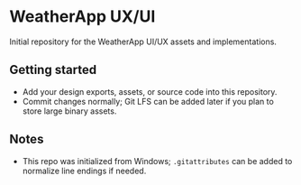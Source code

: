 WeatherApp UX/UI
=================

Initial repository for the WeatherApp UI/UX assets and implementations.

Getting started
---------------
- Add your design exports, assets, or source code into this repository.
- Commit changes normally; Git LFS can be added later if you plan to store large binary assets.

Notes
-----
- This repo was initialized from Windows; `.gitattributes` can be added to normalize line endings if needed.


